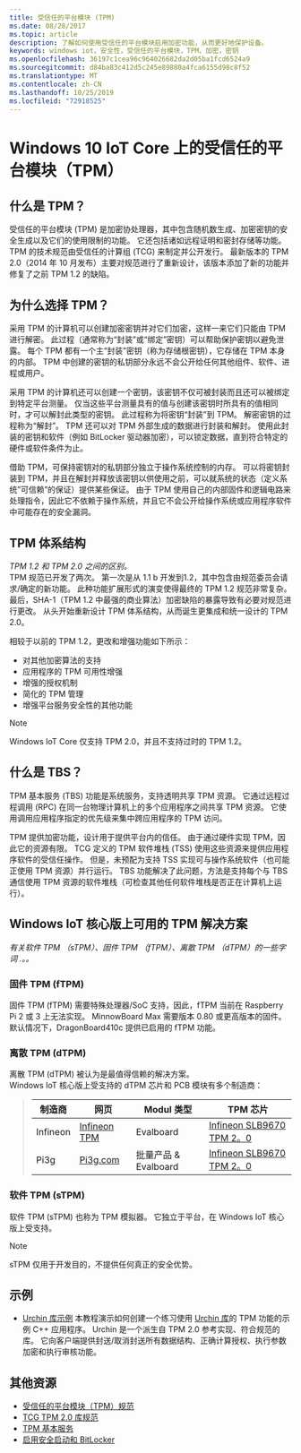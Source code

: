 ```yaml
---
title: 受信任的平台模块 (TPM)
ms.date: 08/28/2017
ms.topic: article
description: 了解如何使用受信任的平台模块启用加密功能，从而更好地保护设备。
keywords: windows iot，安全性，受信任的平台模块，TPM，加密，密钥
ms.openlocfilehash: 36197c1cea96c964026682da2d05ba1fcd6524a9
ms.sourcegitcommit: d84ba83c412d5c245e89880a4fca6155d98c8f52
ms.translationtype: MT
ms.contentlocale: zh-CN
ms.lasthandoff: 10/25/2019
ms.locfileid: "72918525"
---
```

# <a name="trusted-platform-module-tpm-on-windows-10-iot-core"></a>Windows 10 IoT Core 上的受信任的平台模块（TPM）

## <a name="what-is-tpm"></a>什么是 TPM？
受信任的平台模块 (TPM) 是加密协处理器，其中包含随机数生成、加密密钥的安全生成以及它们的使用限制的功能。 它还包括诸如远程证明和密封存储等功能。
TPM 的技术规范由受信任的计算组 (TCG) 来制定并公开发行。 最新版本的 TPM 2.0（2014 年 10 月发布）主要对规范进行了重新设计，该版本添加了新的功能并修复了之前 TPM 1.2 的缺陷。

## <a name="why-tpm"></a>为什么选择 TPM？  
采用 TPM 的计算机可以创建加密密钥并对它们加密，这样一来它们只能由 TPM 进行解密。 此过程（通常称为“封装”或“绑定”密钥）可以帮助保护密钥以避免泄露。 每个 TPM 都有一个主“封装”密钥（称为存储根密钥），它存储在 TPM 本身的内部。 TPM 中创建的密钥的私钥部分永远不会公开给任何其他组件、软件、进程或用户。  

采用 TPM 的计算机还可以创建一个密钥，该密钥不仅可被封装而且还可以被绑定到特定平台测量。 仅当这些平台测量具有的值与创建该密钥时所具有的值相同时，才可以解封此类型的密钥。 此过程称为将密钥“封装”到 TPM。 解密密钥的过程称为“解封”。 TPM 还可以对 TPM 外部生成的数据进行封装和解封。 使用此封装的密钥和软件（例如 BitLocker 驱动器加密），可以锁定数据，直到符合特定的硬件或软件条件为止。  

借助 TPM，可保持密钥对的私钥部分独立于操作系统控制的内存。 可以将密钥封装到 TPM，并且在解封并释放该密钥以供使用之前，可以就系统的状态（定义系统”可信赖”的保证）提供某些保证。 由于 TPM 使用自己的内部固件和逻辑电路来处理指令，因此它不依赖于操作系统，并且它不会公开给操作系统或应用程序软件中可能存在的安全漏洞。

## <a name="tpm-architecture"></a>TPM 体系结构
_TPM 1.2 和 TPM 2.0 之间的区别。_  
TPM 规范已开发了两次。 第一次是从 1.1 b 开发到1.2，其中包含由规范委员会请求/确定的新功能。 此种功能扩展形式的演变使得最终的 TPM 1.2 规范非常复杂。 最后，SHA-1（TPM 1.2 中最强的商业算法）加密缺陷的暴露导致有必要对规范进行更改。 从头开始重新设计 TPM 体系结构，从而诞生更集成和统一设计的 TPM 2.0。  

相较于以前的 TPM 1.2，更改和增强功能如下所示：

* 对其他加密算法的支持
* 应用程序的 TPM 可用性增强
* 增强的授权机制
* 简化的 TPM 管理
* 增强平台服务安全性的其他功能

> [!NOTE] 
> Windows IoT Core 仅支持 TPM 2.0，并且不支持过时的 TPM 1.2。

## <a name="what-is-tbs"></a>什么是 TBS？ 
TPM 基本服务 (TBS) 功能是系统服务，支持透明共享 TPM 资源。 它通过远程过程调用 (RPC) 在同一台物理计算机上的多个应用程序之间共享 TPM 资源。 它使用调用应用程序指定的优先级来集中跨应用程序的 TPM 访问。  

TPM 提供加密功能，设计用于提供平台内的信任。 由于通过硬件实现 TPM，因此它的资源有限。 TCG 定义的 TPM 软件堆栈 (TSS) 使用这些资源来提供应用程序软件的受信任操作。 但是，未预配为支持 TSS 实现可与操作系统软件（也可能正使用 TPM 资源）并行运行。 TBS 功能解决了此问题，方法是支持每个与 TBS 通信使用 TPM 资源的软件堆栈（可检查其他任何软件堆栈是否正在计算机上运行）。

## <a name="tpm-solutions-available-on-windows-iot-core"></a>Windows IoT 核心版上可用的 TPM 解决方案  
_有关软件 TPM （sTPM）、固件 TPM （fTPM）、离散 TPM （dTPM）的一些字词 .。。_

### <a name="firmware-tpm-ftpm"></a>固件 TPM (fTPM)  
固件 TPM (fTPM) 需要特殊处理器/SoC 支持，因此，fTPM 当前在 Raspberry Pi 2 或 3 上无法实现。 MinnowBoard Max 需要版本 0.80 或更高版本的固件。 默认情况下，DragonBoard410c 提供已启用的 fTPM 功能。  

### <a name="discrete-tpm-dtpm"></a>离散 TPM (dTPM)  
离散 TPM (dTPM) 被认为是最值得信赖的解决方案。  
Windows IoT 核心版上受支持的 dTPM 芯片和 PCB 模块有多个制造商：

> | 制造商 | 网页 | Modul 类型 | TPM 芯片 |
> |-------------|----------|----------|----------| 
> | Infineon | [Infineon TPM](https://www.infineon.com/cms/en/product/evaluation-boards/iridium9670-tpm2.0-linux/)| Evalboard | [Infineon SLB9670 TPM 2。0](https://www.infineon.com/cms/de/product/security-smart-card-solutions/optiga-embedded-security-solutions/optiga-tpm/slb-9670vq2.0/) |
> | Pi3g | [Pi3g.com](https://pi3g.com/eigene-produkte/)| 批量产品 & Evalboard | [Infineon SLB9670 TPM 2。0](https://www.infineon.com/cms/de/product/security-smart-card-solutions/optiga-embedded-security-solutions/optiga-tpm/slb-9670vq2.0/) |


### <a name="software-tpm-stpm"></a>软件 TPM (sTPM)  
软件 TPM (sTPM) 也称为 TPM 模拟器。 它独立于平台，在 Windows IoT 核心版上受支持。  

> [!NOTE]
> sTPM 仅用于开发目的，不提供任何真正的安全优势。  


## <a name="samples"></a>示例  
<!--
* [TBSSample project C++](https://developer.microsoft.com/en-us/windows/iot/samples/tbssample)
  This tutorial demonstrates how to create a basic C++ application that uses TBS to poll the TPM.  -->
* [Urchin 库示例](https://github.com/ms-iot/security/tree/master/Urchin/Lib) 本教程演示如何创建一个练习使用 [Urchin 库](https://github.com/ms-iot/security)的 TPM 功能的示例 C++ 应用程序。 Urchin 是一个派生自 TPM 2.0 参考实现、符合规范的库。 它向客户端提供封送/取消封送所有数据结构、正确计算授权、执行参数加密和执行审核功能。

## <a name="additional-resources"></a>其他资源  
* [受信任的平台模块（TPM）规范](http://www.trustedcomputinggroup.org/developers/trusted_platform_module) 
* [TCG TPM 2.0 库规范](http://www.trustedcomputinggroup.org/resources/tpm_library_specification)
* [TPM 基本服务](https://msdn.microsoft.com/library/windows/desktop/aa446796(v=vs.85).aspx) 
* [启用安全启动和 BitLocker](SecureBootAndBitLocker.md)

